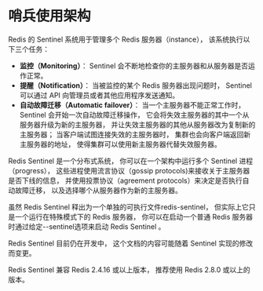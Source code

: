 # 哨兵使用架构

Redis 的 Sentinel 系统用于管理多个 Redis 服务器（instance）， 该系统执行以下三个任务：

* **监控（Monitoring）**： Sentinel 会不断地检查你的主服务器和从服务器是否运作正常。
* **提醒（Notification）**： 当被监控的某个 Redis 服务器出现问题时， Sentinel 可以通过 API 向管理员或者其他应用程序发送通知。
* **自动故障迁移（Automatic failover）**： 当一个主服务器不能正常工作时， Sentinel 会开始一次自动故障迁移操作， 它会将失效主服务器的其中一个从服务器升级为新的主服务器， 并让失效主服务器的其他从服务器改为复制新的主服务器； 当客户端试图连接失效的主服务器时， 集群也会向客户端返回新主服务器的地址， 使得集群可以使用新主服务器代替失效服务器。

Redis Sentinel 是一个分布式系统， 你可以在一个架构中运行多个 Sentinel 进程（progress）， 这些进程使用流言协议（gossip protocols\)来接收关于主服务器是否下线的信息， 并使用投票协议（agreement protocols）来决定是否执行自动故障迁移， 以及选择哪个从服务器作为新的主服务器。

虽然 Redis Sentinel 释出为一个单独的可执行文件redis-sentinel， 但实际上它只是一个运行在特殊模式下的 Redis 服务器， 你可以在启动一个普通 Redis 服务器时通过给定--sentinel选项来启动 Redis Sentinel 。

Redis Sentinel 目前仍在开发中， 这个文档的内容可能随着 Sentinel 实现的修改而变更。

Redis Sentinel 兼容 Redis 2.4.16 或以上版本， 推荐使用 Redis 2.8.0 或以上的版本。

